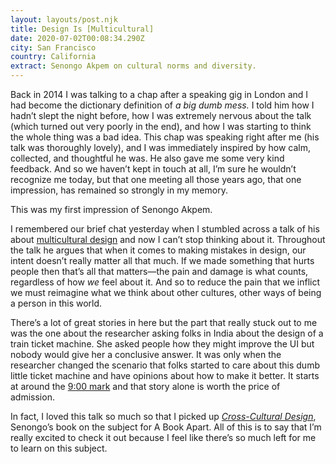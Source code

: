 ```yaml
---
layout: layouts/post.njk
title: Design Is [Multicultural]
date: 2020-07-02T00:08:34.290Z
city: San Francisco
country: California
extract: Senongo Akpem on cultural norms and diversity.
---
```


Back in 2014 I was talking to a chap after a speaking gig in London and I had become the dictionary definition of _a big dumb mess._ I told him how I hadn’t slept the night before, how I was extremely nervous about the talk (which turned out very poorly in the end), and how I was starting to think the whole thing was a bad idea. This chap was speaking right after me (his talk was thoroughly lovely), and I was immediately inspired by how calm, collected, and thoughtful he was. He also gave me some very kind feedback. And so we haven’t kept in touch at all, I’m sure he wouldn’t recognize me today, but that one meeting all those years ago, that one impression, has remained so strongly in my memory.

This was my first impression of Senongo Akpem.

I remembered our brief chat yesterday when I stumbled across a talk of his about [multicultural design](https://www.youtube.com/watch?v=XQEgWJDbXbc&feature=youtu.be) and now I can’t stop thinking about it. Throughout the talk he argues that when it comes to making mistakes in design, our intent doesn’t really matter all that much. If we made something that hurts people then that’s all that matters—the pain and damage is what counts, regardless of how _we_ feel about it. And so to reduce the pain that we inflict we must reimagine what we think about other cultures, other ways of being a person in this world.

There’s a lot of great stories in here but the part that really stuck out to me was the one about the researcher asking folks in India about the design of a train ticket machine. She asked people how they might improve the UI but nobody would give her a conclusive answer. It was only when the researcher changed the scenario that folks started to care about this dumb little ticket machine and have opinions about how to make it better. It starts at around the [9:00 mark](https://youtu.be/XQEgWJDbXbc?t=540) and that story alone is worth the price of admission.

In fact, I loved this talk so much so that I picked up _[Cross-Cultural Design](https://abookapart.com/products/cross-cultural-design)_, Senongo’s book on the subject for A Book Apart. All of this is to say that I’m really excited to check it out because I feel like there’s so much left for me to learn on this subject.
